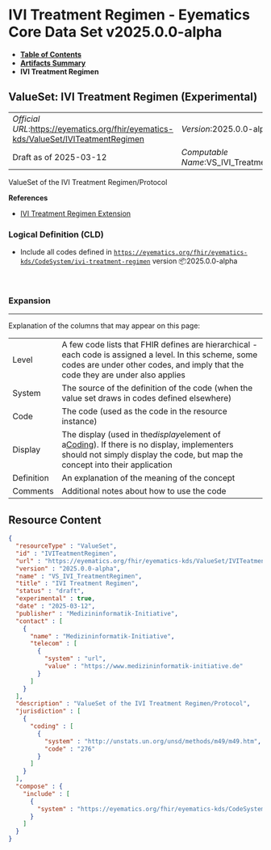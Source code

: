 # IVI Treatment Regimen - Eyematics Core Data Set v2025.0.0-alpha

* [**Table of Contents**](toc.md)
* [**Artifacts Summary**](artifacts.md)
* **IVI Treatment Regimen**

## ValueSet: IVI Treatment Regimen (Experimental) 

| | |
| :--- | :--- |
| *Official URL*:https://eyematics.org/fhir/eyematics-kds/ValueSet/IVITeatmentRegimen | *Version*:2025.0.0-alpha |
| Draft as of 2025-03-12 | *Computable Name*:VS_IVI_TreatmentRegimen |

 
ValueSet of the IVI Treatment Regimen/Protocol 

 **References** 

* [IVI Treatment Regimen Extension](StructureDefinition-extension-ivi-treatment-regimen.md)

### Logical Definition (CLD)

* Include all codes defined in [`https://eyematics.org/fhir/eyematics-kds/CodeSystem/ivi-treatment-regimen`](CodeSystem-ivi-treatment-regimen.md) version 📦2025.0.0-alpha

 

### Expansion

-------

 Explanation of the columns that may appear on this page: 

| | |
| :--- | :--- |
| Level | A few code lists that FHIR defines are hierarchical - each code is assigned a level. In this scheme, some codes are under other codes, and imply that the code they are under also applies |
| System | The source of the definition of the code (when the value set draws in codes defined elsewhere) |
| Code | The code (used as the code in the resource instance) |
| Display | The display (used in the*display*element of a[Coding](http://hl7.org/fhir/R4/datatypes.html#Coding)). If there is no display, implementers should not simply display the code, but map the concept into their application |
| Definition | An explanation of the meaning of the concept |
| Comments | Additional notes about how to use the code |



## Resource Content

```json
{
  "resourceType" : "ValueSet",
  "id" : "IVITeatmentRegimen",
  "url" : "https://eyematics.org/fhir/eyematics-kds/ValueSet/IVITeatmentRegimen",
  "version" : "2025.0.0-alpha",
  "name" : "VS_IVI_TreatmentRegimen",
  "title" : "IVI Treatment Regimen",
  "status" : "draft",
  "experimental" : true,
  "date" : "2025-03-12",
  "publisher" : "Medizininformatik-Initiative",
  "contact" : [
    {
      "name" : "Medizininformatik-Initiative",
      "telecom" : [
        {
          "system" : "url",
          "value" : "https://www.medizininformatik-initiative.de"
        }
      ]
    }
  ],
  "description" : "ValueSet of the IVI Treatment Regimen/Protocol",
  "jurisdiction" : [
    {
      "coding" : [
        {
          "system" : "http://unstats.un.org/unsd/methods/m49/m49.htm",
          "code" : "276"
        }
      ]
    }
  ],
  "compose" : {
    "include" : [
      {
        "system" : "https://eyematics.org/fhir/eyematics-kds/CodeSystem/ivi-treatment-regimen"
      }
    ]
  }
}

```
